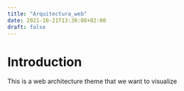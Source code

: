 ```yaml
---
title: "Arquitectura_web"
date: 2021-10-21T13:30:08+02:00
draft: false
---
```

# Introduction
This is a web architecture theme that we want to visualize
